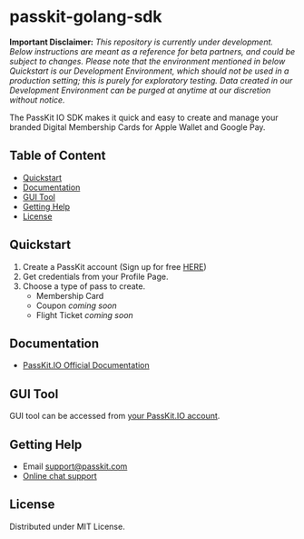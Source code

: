 # passkit-golang-sdk

__Important Disclaimer:__ _This repository is currently under development. Below instructions are meant as a reference for beta partners, and could be subject to changes. Please note that the environment mentioned in below Quickstart is our Development Environment, which should not be used in a production setting; this is purely for exploratory testing. Data created in our Development Environment can be purged at anytime at our discretion without notice._

The PassKit IO SDK makes it quick and easy to create and manage your branded Digital Membership Cards for Apple Wallet and Google Pay.

## Table of Content
* [Quickstart](#quickstart)
* [Documentation](#documentation)
* [GUI Tool](#gui-tool)
* [Getting Help](#getting-help)
* [License](#license)

## Quickstart
1. Create a PassKit account (Sign up for free [HERE](https://dev-app.passkit.io/signup))
2. Get credentials from your Profile Page.
3. Choose a type of pass to create.
   * Membership Card
   * Coupon _coming soon_
   * Flight Ticket _coming soon_

## Documentation
* [PassKit.IO Official Documentation](https://docs.passkit.io/)

## GUI Tool
GUI tool can be accessed from [your PassKit.IO account](https://dev-app.passkit.io/login).

## Getting Help
* Email [support@passkit.com](email:support@passkit.com)
* [Online chat support](https://passkit.com/)

## License
Distributed under MIT License.
